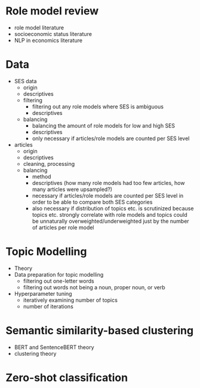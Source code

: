 # Role model review
- role model literature
- socioeconomic status literature
- NLP in economics literature

# Data
- SES data
    - origin
    - descriptives
    - filtering
        - filtering out any role models where SES is ambiguous
        - descriptives
    - balancing
        - balancing the amount of role models for low and high SES
        - descriptives
        - only necessary if articles/role models are counted per SES level
- articles
    - origin
    - descriptives
    - cleaning, processing
    - balancing
        - method
        - descriptives (how many role models had too few articles, how many articles were upsampled?)
        - necessary if articles/role models are counted per SES level in order to be able to compare both SES categories
        - also necessary if distribution of topics etc. is scrutinized because topics etc. strongly correlate with role models and topics could be unnaturally overweighted/underweighted just by the number of articles per role model

# Topic Modelling
- Theory
- Data preparation for topic modelling
    - filtering out one-letter words
    - filtering out words not being a noun, proper noun, or verb
- Hyperparameter tuning
    - iteratively examining number of topics
    - number of iterations

# Semantic similarity-based clustering
- BERT and SentenceBERT theory
- clustering theory

# Zero-shot classification